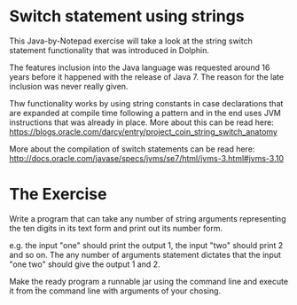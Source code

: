 




# Switch statement using strings

This Java-by-Notepad exercise will take a look at the string switch statement
functionality that was introduced in Dolphin.

The features inclusion into the Java language was requested around 16 years
before it happened with the release of Java 7. The reason for the late 
inclusion was never really given.

Thw functionality works by using string constants in case declarations that 
are expanded at compile time following a pattern and in the end uses JVM 
instructions that was already in place. More about this can be read here:
https://blogs.oracle.com/darcy/entry/project_coin_string_switch_anatomy

More about the compilation of switch statements can be read here: 
http://docs.oracle.com/javase/specs/jvms/se7/html/jvms-3.html#jvms-3.10

# The Exercise

Write a program that can take any number of string arguments representing the 
ten digits in its text form and print out its number form.

e.g. the input "one" should print the output 1, the input "two" should print 2
and so on. The any number of arguments statement dictates that the input "one two"
should give the output 1 and 2. 

Make the ready program a runnable jar using the command line and execute it from 
ẗhe command line with arguments of your chosing.